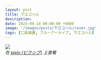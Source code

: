 ```yaml
---
layout: post
title: 下江コハル
description: 
date: 2023-09-14 00:00:00 +0800
image: '/images/posts/下江コハル/cover.jpg'
tags: [二創插畫, ブルーアーカイブ, 下江コハル]
---
```


<div class="gallery-box">
  <div class="gallery">
    <img src="/images/posts/朝/111714463_p0.jpg" loading="lazy">
  </div>
  <em>在 <a href="https://www.pixiv.net/artworks/111714463">pixiv (ピクシブ)</a> 上查看</em>
</div>